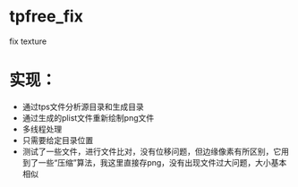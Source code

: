 # tpfree_fix
fix texture

# 实现：
- 通过tps文件分析源目录和生成目录
- 通过生成的plist文件重新绘制png文件
- 多线程处理
- 只需要给定目录位置
- 测试了一些文件，进行文件比对，没有位移问题，但边缘像素有所区别，它用到了一些“压缩”算法，我这里直接存png，没有出现文件过大问题，大小基本相似
